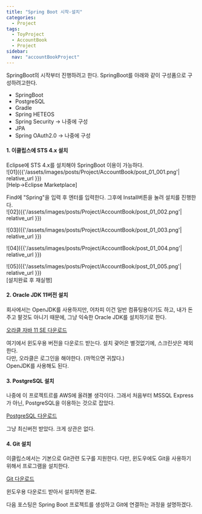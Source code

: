 ```yaml
---
title: "Spring Boot 시작-설치"
categories:
  - Project
tags:
  - ToyProject
  - AccountBook
  - Project
sidebar:
  nav: "accountBookProject"
---
```

SpringBoot의 시작부터 진행하려고 한다. SpringBoot를 아래와 같이 구성품으로 구성하려고한다.  
- SpringBoot  
- PostgreSQL  
- Gradle
- Spring HETEOS
- Spring Security -> 나중에 구성
- JPA
- Spring OAuth2.0 -> 나중에 구성


#### 1. 이클립스에 STS 4.x 설치  
Eclipse에 STS 4.x를 설치해야 SpringBoot 이용이 가능하다.  
![01]({{'/assets/images/posts/Project/AccountBook/post_01_001.png'| relative_url }})  
[Help->Eclipse Marketplace]  
  
Find에 "Spring"을 입력 후 엔터를 입력한다. 그후에 Install버튼을 눌려 설치를 진행한다.  
![02]({{'/assets/images/posts/Project/AccountBook/post_01_002.png'| relative_url }})  
  
![03]({{'/assets/images/posts/Project/AccountBook/post_01_003.png'| relative_url }})  
  
![04]({{'/assets/images/posts/Project/AccountBook/post_01_004.png'| relative_url }})  
  
![05]({{'/assets/images/posts/Project/AccountBook/post_01_005.png'| relative_url }})  
[설치완료 후 재실행]

#### 2. Oracle JDK 11버전 설치  
회사에서는 OpenJDK를 사용하지만, 어차피 이건 일반 컴퓨팅용이기도 하고, 내가 돈주고 팔것도 아니기 때문에, 그냥 익숙한 Oracle JDK를 설치하기로 한다.  
  
[오라클 자바 11 SE 다운로드](https://www.oracle.com/kr/java/technologies/javase/jdk11-archive-downloads.html)  
  
여기에서 윈도우용 버전을 다운로드 받는다. 설치 괒어은 별것없기에, 스크린샷은 제외한다.  
다만, 오라클은 로그인을 해야한다. (까먹으면 귀찮다.)  
OpenJDK를 사용해도 된다.  
  
#### 3. PostgreSQL 설치  
나중에 이 프로젝트르를 AWS에 올려볼 생각이다. 그래서 처음부터 MSSQL Express가 아닌, PostgreSQL을 이용하는 것으로 잡았다.  
  
[PostgreSQL 다운로드](https://www.enterprisedb.com/downloads/postgres-postgresql-downloads)  

그냥 최신버전 받았다. 크게 상관은 없다.  
  

#### 4. Git 설치  
이클립스에서는 기본으로 Git관련 도구를 지원한다. 다만, 윈도우에도 Git을 사용하기 위해서 프로그램을 설치한다.  
  
[Git 다운로드](https://git-scm.com/downloads)  

윈도우용 다운로드 받아서 설치하면 완료.
  
  
다음 포스팅은 Spring Boot 프로젝트를 생성하고 Git에 연결하는 과정을 설명하겠다.